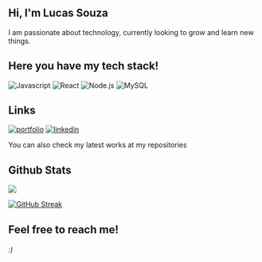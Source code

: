 ## Hi, I'm Lucas Souza
I am passionate about technology, currently looking to grow and learn new things.


## Here you have my tech stack!

![Javascript](https://img.shields.io/badge/JavaScript-212830?style=for-the-badge&logo=javascript&logoColor=white)
![React](https://img.shields.io/badge/React-212830?style=for-the-badge&logo=react&logoColor=white)
![Node.js](https://img.shields.io/badge/Node%20js-212830?style=for-the-badge&logo=nodedotjs&logoColor=white)
![MySQL](https://img.shields.io/badge/MySQL-212830?style=for-the-badge&logo=mysql&logoColor=white)


## Links
[![portfolio](https://img.shields.io/badge/my_portfolio-000?style=for-the-badge&logo=ko-fi&logoColor=white)](https://www.lucasouza.com)
[![linkedin](https://img.shields.io/badge/linkedin-0A66C2?style=for-the-badge&logo=linkedin&logoColor=white)](https://www.linkedin.com/in/luqas31/)

You can also check my latest works at my repositories



## Github Stats

![](https://github-readme-stats.vercel.app/api/top-langs/?username=luqas31&theme=gruvbox&hide_border=false&include_all_commits=true&count_private=true&layout=compact)

[![GitHub Streak](https://streak-stats.demolab.com/?user=luqas31)](https://git.io/streak-stats)


## Feel free to reach me!

###### :)
